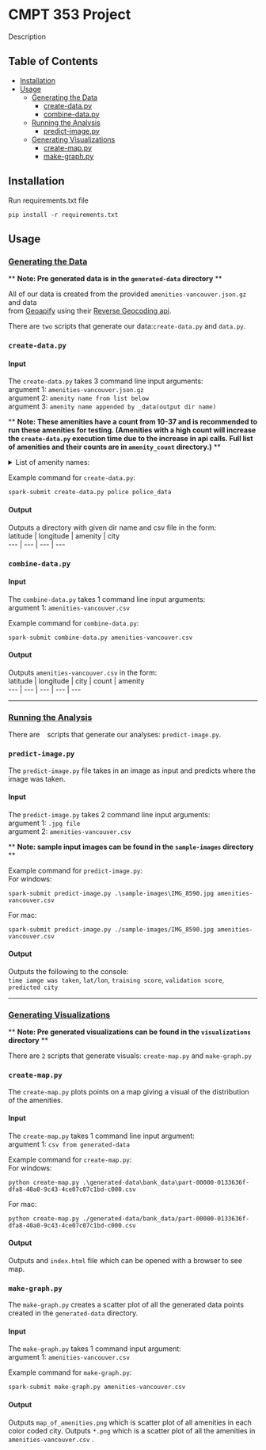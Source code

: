 # CMPT 353 Project

Description

## Table of Contents

* [Installation](#installation)
* [Usage](#usage)
  * [Generating the Data](#generating-the-data)
    * [create-data.py](#create-datapy)
    * [combine-data.py](#combine-datapy)
  * [Running the Analysis](#running-the-analysis)
    * [predict-image.py](#predict-imagepy)
  * [Generating Visualizations](#generating-visualizations)
    * [create-map.py](#create-mappy)
    * [make-graph.py](#make-graphpy)


## Installation

Run requirements.txt file

```
pip install -r requirements.txt
```

## Usage

### [Generating the Data](#generating-the-data)

** **Note: Pre generated data is in the `generated-data` directory** **  

All of our data is created from the provided `amenities-vancouver.json.gz` and data  
from [Geoapify](https://www.geoapify.com/) using their [Reverse Geocoding api](https://www.geoapify.com/reverse-geocoding-api).

There are `two` scripts that generate our data:`create-data.py` and `data.py`.

### `create-data.py`

#### Input

The `create-data.py` takes 3 command line input arguments:  
argument 1: `amenities-vancouver.json.gz`  
argument 2: `amenity name from list below`  
argument 3: `amenity name appended by _data(output dir name)`

** **Note: These amenities have a count from 10-37 and is recommended to run these amenities for testing. (Amenities with a high count will increase the `create-data.py` execution time due to the increase in api calls. Full list of amenities and their counts are in `amenity_count` directory.)** **

<details>
    <summary>List of amenity names:</summary>
    <p>
        ferry_terminal <br>
        trolley_bay  <br>
        prep_school  <br>
        college  <br>
        bureau_de_change  <br>
        police  <br>
        bicycle_repair_station  <br>
        vacuum_cleaner  <br>
        clock  <br>
        music_school  <br>
        social_centre  <br>
        compressed_air  <br>
        bus_station  <br>
        fire_station  <br>
        marketplace  <br>
        motorcycle_parking  <br>
        taxi  <br>
        food_court  
        parking_space  <br>
        nightclub  <br>
        shower  <br>
        arts_centre  <br>
        bbq  <br>
        events_venue  <br>
        boat_rental  <br>
        cinema  <br>
        research_institute  <br>
        university  <br>
        loading_dock  <br>
        weighbridge  <br>
    </p>
</details>


Example command for `create-data.py`:  
```
spark-submit create-data.py police police_data
```

#### Output

Outputs a directory with given dir name and csv file in the form:  
latitude | longitude | amenity | city  
--- | --- | --- | ---

### `combine-data.py`

#### Input

The `combine-data.py` takes 1 command line input arguments:  
argument 1: `amenities-vancouver.csv`

Example command for `combine-data.py`:  
```
spark-submit combine-data.py amenities-vancouver.csv
```

#### Output

Outputs `amenities-vancouver.csv` in the form:  
latitude | longitude | city | count | amenity  
--- | --- | --- | --- | ---

---

### [Running the Analysis](#running-the-analysis)

There are ` ` scripts that generate our analyses: `predict-image.py`.  

### `predict-image.py`

The `predict-image.py` file takes in an image as input and predicts where the image was taken.  

#### Input

The `predict-image.py` takes 2 command line input arguments:  
argument 1: `.jpg file`  
argument 2: `amenities-vancouver.csv`  

** **Note: sample input images can be found in the `sample-images` directory** **

Example command for `predict-image.py`:  
For windows:
```
spark-submit predict-image.py .\sample-images\IMG_8590.jpg amenities-vancouver.csv
```
For mac:
```
spark-submit predict-image.py ./sample-images/IMG_8590.jpg amenities-vancouver.csv
```

#### Output
Outputs the following to the console:  
`time iamge was taken`, `lat/lon`, `training score`, `validation score`, `predicted city`

---

### [Generating Visualizations](#generating-visualizations)

** **Note: Pre generated visualizations can be found in the `visualizations` directory** **

There are `2` scripts that generate visuals: `create-map.py` and `make-graph.py`

### `create-map.py`

The `create-map.py` plots points on a map giving a visual of the distribution of the amenities.

#### Input

The `create-map.py` takes 1 command line input argument:  
argument 1: `csv from generated-data`

Example command for `create-map.py`:  
For windows:  
```
python create-map.py .\generated-data\bank_data\part-00000-0133636f-dfa8-40a0-9c43-4ce07c07c1bd-c000.csv
```

For mac:  
```
python create-map.py ./generated-data/bank_data/part-00000-0133636f-dfa8-40a0-9c43-4ce07c07c1bd-c000.csv
```

#### Output
Outputs and `index.html` file which can be opened with a browser to see map.

### `make-graph.py`

The `make-graph.py` creates a scatter plot of all the generated data points created in the `generated-data` directory.

#### Input

The `make-graph.py` takes 1 command input argument:  
argument 1: `amenities-vancouver.csv`

Example command for `make-graph.py`:  
```
spark-submit make-graph.py amenities-vancouver.csv
```

#### Output
Outputs `map_of_amenities.png` which is scatter plot of all amenities in each color coded city.
Outputs `*.png` which is a scatter plot of all the amenities in `amenities-vancouver.csv` .
